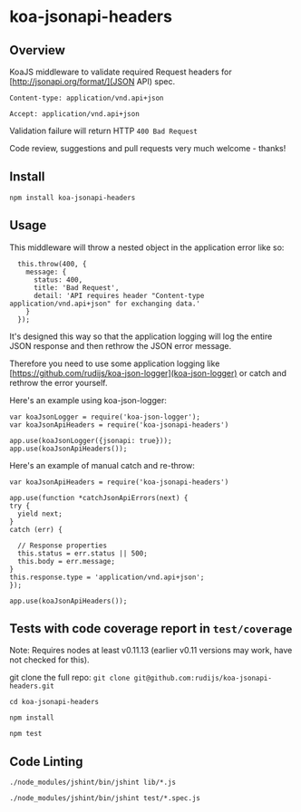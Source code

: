 koa-jsonapi-headers
===================

## Overview

KoaJS middleware to validate required Request headers for [http://jsonapi.org/format/](JSON API) spec.

    Content-type: application/vnd.api+json

    Accept: application/vnd.api+json

Validation failure will return HTTP `400 Bad Request`

Code review, suggestions and pull requests very much welcome - thanks!

## Install

`npm install koa-jsonapi-headers`

## Usage

This middleware will throw a nested object in the application error like so:

      this.throw(400, {
        message: {
          status: 400,
          title: 'Bad Request',
          detail: 'API requires header "Content-type application/vnd.api+json" for exchanging data.'
        }
      });

It's designed this way so that the application logging will log the entire JSON response and then rethrow the JSON error message.

Therefore you need to use some application logging like [https://github.com/rudijs/koa-json-logger](koa-json-logger) or catch and rethrow the error yourself.

Here's an example using koa-json-logger:

	var koaJsonLogger = require('koa-json-logger');
	var koaJsonApiHeaders = require('koa-jsonapi-headers')

	app.use(koaJsonLogger({jsonapi: true}));
	app.use(koaJsonApiHeaders());

Here's an example of manual catch and re-throw:

    var koaJsonApiHeaders = require('koa-jsonapi-headers')

	app.use(function *catchJsonApiErrors(next) {
	try {
	  yield next;
	}
	catch (err) {

	  // Response properties
	  this.status = err.status || 500;
	  this.body = err.message;
	}
	this.response.type = 'application/vnd.api+json';
	});

    app.use(koaJsonApiHeaders());

## Tests with code coverage report in `test/coverage`

Note: Requires nodes at least v0.11.13 (earlier v0.11 versions may work, have not checked for this).

git clone the full repo: `git clone git@github.com:rudijs/koa-jsonapi-headers.git`

`cd koa-jsonapi-headers`

`npm install`

`npm test`

## Code Linting

`./node_modules/jshint/bin/jshint lib/*.js`

`./node_modules/jshint/bin/jshint test/*.spec.js`
